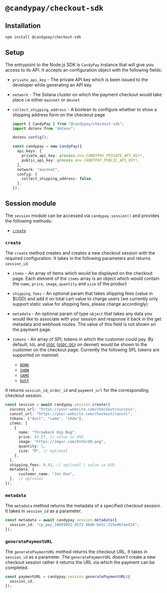 # `@candypay/checkout-sdk`

## Installation

```bash
npm install @candypay/checkout-sdk
```

## Setup

The entrypoint to the Node.js SDK is `CandyPay` instance that will give you access to its API. It accepts an configuration object with the following fields:

- `private_api_key` - The private API key which is been issued to the developer while generating an API key
- `network` - The Solana cluster on which the payment checkout would take place i.e either `mainnet` or `devnet`
- `collect_shipping_address` - A boolean to configure whether to show a shipping address form on the checkout page

  ```ts
  import { CandyPay } from "@candypay/checkout-sdk";
  import dotenv from "dotenv";

  dotenv.config();

  const candypay = new CandyPay({
    api_keys: {
      private_api_key: process.env.CANDYPAY_PRIVATE_API_KEY!,
      public_api_key: process.env.CANDYPAY_PUBLIC_API_KEY!,
    },
    network: "mainnet",
    config: {
      collect_shipping_address: false,
    },
  });
  ```

## Session module

The `session` module can be accessed via `candypay.session()` and provides the following methods:

- [`create`](#create)

### `create`

The `create` method creates and creates a new checkout session with the required configuration. It takes in the following parameters and returns `session_id`:

- `items` - An array of items which would be displayed on the checkout page. Each element of the `items` array is an object which would contain the `name`, `price`, `image`, `quantity` and `size` of the product
- `shipping_fees` - An optional param that takes shipping fees (value in $USD) and add it on total cart value to charge users (we currently only support static value for shipping fees, please charge accordingly)
- `metadata` - An optional param of type `object` that takes any data you would like to associate with your session and response it back in the get metadata and webhook routes. The value of this field is not shown on the payment page. 
- `tokens` - An array of SPL tokens in which the customer could pay. By default, `SOL` and [`USDC`](https://explorer.solana.com/address/EPjFWdd5AufqSSqeM2qN1xzybapC8G4wEGGkZwyTDt1v) ([`USDC-DEV`](https://explorer.solana.com/address/Gh9ZwEmdLJ8DscKNTkTqPbNwLNNBjuSzaG9Vp2KGtKJr?cluster=devnet) on devnet) would be shown to the customer on the checkout page. Currently the following SPL tokens are supported on mainnet:

  - [`BONK`](https://explorer.solana.com/address/DezXAZ8z7PnrnRJjz3wXBoRgixCa6xjnB7YaB1pPB263)
  - [`SHDW`](https://explorer.solana.com/address/SHDWyBxihqiCj6YekG2GUr7wqKLeLAMK1gHZck9pL6y)
  - [`SAMO`](https://explorer.solana.com/address/7xKXtg2CW87d97TXJSDpbD5jBkheTqA83TZRuJosgAsU)
  - [`DUST`](https://explorer.solana.com/address/DUSTcnwRpZjhds1tLY2NpcvVTmKL6JJERD9T274LcqCr)

It returns `session_id`, `order_id` and `payment_url` for the corresponding checkout session.

```ts
const session = await candypay.session.create({
  success_url: "https://your-website.com/checkout/success",
  cancel_url: "https://your-website.com/checkout/cancel",
  tokens: ["dust", "samo", "shdw"],
  items: [
    {
      name: "Throwback Hip Bag",
      price: 43.57, // value in USD
      image: "https://imgur.com/EntGcVQ.png",
      quantity: 1,
      size: "M", // optional
    },
  ],
  shipping_fees: 0.43, // optional | value in USD
  metadata: { 
      customer_name: "Jon Doe", 
  },  // optional 
});
```

### `metadata`

The `metadata` method returns the metadata of a specified checkout session. It takes in `session_id` as a parameter.

```ts
const metadata = await candypay.session.metadata({
  session_id: "cp_pay_34059991-d572-46db-bd1c-225e467ee414",
});
```

### `generatePaymentURL`

The `generatePaymentURL` method returns the checkout URL. It takes in `session_id` as a parameter. The `generatePaymentURL` doesn't create a new checkout session rather it returns the URL via which the payment can be completed.

```ts
const paymentURL = candypay.session.generatePaymentURL({
  session_id,
});
```
